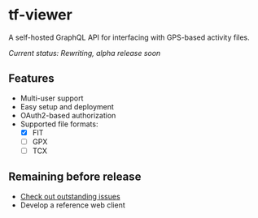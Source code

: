 # tf-viewer
A self-hosted GraphQL API for interfacing with GPS-based activity files.

*Current status: Rewriting, alpha release soon*

## Features
- Multi-user support
- Easy setup and deployment
- OAuth2-based authorization
- Supported file formats:
  - [x] FIT
  - [ ] GPX
  - [ ] TCX

## Remaining before release
- [Check out outstanding issues](https://github.com/danielalvsaaker/tf-viewer/milestone/1)
- Develop a reference web client
